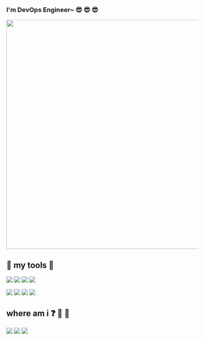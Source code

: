 ### I'm DevOps Engineer~ :sunglasses: :sunglasses: :sunglasses:
<img src="https://marvel-b1-cdn.bc0a.com/f00000000236551/dt-cdn.net/wp-content/uploads/2021/07/13429_ILL_DevOpsLoop.png" width="600" />
  
## :hammer: my tools :wrench:

<img src="https://img.shields.io/badge/Go-00ADD8?style=flat-square&logo=Go&logoColor=white"/></a>
<img src="https://img.shields.io/badge/Docker-2496ED?style=flat-square&logo=Docker&logoColor=white"/></a>
<img src="https://img.shields.io/badge/Kubernetes-326CE5?style=flat-square&logo=Kubernetes&logoColor=white"/></a>
<img src="https://img.shields.io/badge/Python-3766AB?style=flat-square&logo=Python&logoColor=white"/></a>

<img src="https://img.shields.io/badge/Amazon AWS-232F3E?style=flat-square&logo=Amazon AWS&logoColor=white"/></a>
<img src="https://img.shields.io/badge/Terraform-7B42BC?style=flat-square&logo=Terraform&logoColor=white"/></a>
<img src="https://img.shields.io/badge/Jenkins-D24939?style=flat-square&logo=Jenkins&logoColor=white"/></a>
<img src="https://img.shields.io/badge/Git-F05032?style=flat-square&logo=Git&logoColor=white"/></a>

## where am i  :question: :mag_right: :eyes:
[<img src="https://img.shields.io/badge/Velog-20C997?style=flat-square&logo=Velog&logoColor=white" target="_blank"/></a>](https://velog.io/@moonblue)
<a href="mailto:devbluemoons@gmail.com" >
[<img src="https://img.shields.io/badge/LinkedIn-0A66C2?style=flat-square&logo=LinkedIn&logoColor=white" target="_blank"/></a>](https://www.linkedin.com/in/bluemoons/)
<img src="https://img.shields.io/badge/Gmail-EA4335?style=flat-square&logo=Gmail&logoColor=white" target="_blank"/>
</a>
